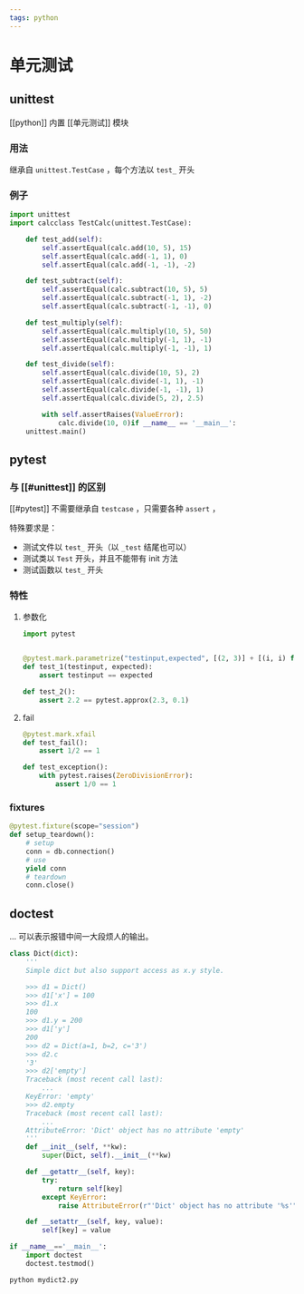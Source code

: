 ```yaml
---
tags: python
---
```

# 单元测试

## unittest

[[python]] 内置 [[单元测试]] 模块

### 用法

继承自 `unittest.TestCase` ，每个方法以 `test_` 开头

### 例子

```python
import unittest
import calcclass TestCalc(unittest.TestCase):

    def test_add(self):
        self.assertEqual(calc.add(10, 5), 15)
        self.assertEqual(calc.add(-1, 1), 0)
        self.assertEqual(calc.add(-1, -1), -2)

    def test_subtract(self):
        self.assertEqual(calc.subtract(10, 5), 5)
        self.assertEqual(calc.subtract(-1, 1), -2)
        self.assertEqual(calc.subtract(-1, -1), 0)

    def test_multiply(self):
        self.assertEqual(calc.multiply(10, 5), 50)
        self.assertEqual(calc.multiply(-1, 1), -1)
        self.assertEqual(calc.multiply(-1, -1), 1)

    def test_divide(self):
        self.assertEqual(calc.divide(10, 5), 2)
        self.assertEqual(calc.divide(-1, 1), -1)
        self.assertEqual(calc.divide(-1, -1), 1)
        self.assertEqual(calc.divide(5, 2), 2.5)

        with self.assertRaises(ValueError):
            calc.divide(10, 0)if __name__ == '__main__':
    unittest.main()
```

## pytest

### 与 [[#unittest]] 的区别

[[#pytest]] 不需要继承自 `testcase` ，只需要各种 `assert` ，

特殊要求是：

- 测试文件以 `test_` 开头（以 `_test` 结尾也可以）
- 测试类以 `Test` 开头，并且不能带有 init 方法
- 测试函数以 `test_` 开头

### 特性

1. 参数化

    ```python
    import pytest


    @pytest.mark.parametrize("testinput,expected", [(2, 3)] + [(i, i) for i in range(10)])
    def test_1(testinput, expected):
        assert testinput == expected

    def test_2():
        assert 2.2 == pytest.approx(2.3, 0.1)
    ```

2. fail

    ```python
    @pytest.mark.xfail
    def test_fail():
        assert 1/2 == 1

    def test_exception():
        with pytest.raises(ZeroDivisionError):
            assert 1/0 == 1
    ```

### fixtures

```python
@pytest.fixture(scope="session")
def setup_teardown():
    # setup
    conn = db.connection()
    # use
    yield conn
    # teardown
    conn.close()
```

## doctest

... 可以表示报错中间一大段烦人的输出。

```python
class Dict(dict):
    '''
    Simple dict but also support access as x.y style.

    >>> d1 = Dict()
    >>> d1['x'] = 100
    >>> d1.x
    100
    >>> d1.y = 200
    >>> d1['y']
    200
    >>> d2 = Dict(a=1, b=2, c='3')
    >>> d2.c
    '3'
    >>> d2['empty']
    Traceback (most recent call last):
        ...
    KeyError: 'empty'
    >>> d2.empty
    Traceback (most recent call last):
        ...
    AttributeError: 'Dict' object has no attribute 'empty'
    '''
    def __init__(self, **kw):
        super(Dict, self).__init__(**kw)

    def __getattr__(self, key):
        try:
            return self[key]
        except KeyError:
            raise AttributeError(r"'Dict' object has no attribute '%s'" % key)

    def __setattr__(self, key, value):
        self[key] = value

if __name__=='__main__':
    import doctest
    doctest.testmod()
```

```shell
python mydict2.py
```
